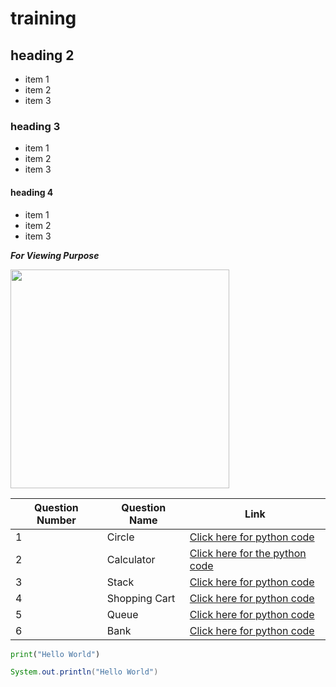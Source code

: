 # training
## heading 2
* item 1
* item 2
* item 3
### heading 3
- item 1
- item 2
- item 3
#### heading 4
+ item 1
+ item 2
+ item 3

***_For Viewing Purpose_***
<!---comment--->
<img src ="https://static.vecteezy.com/system/resources/previews/012/697/295/non_2x/3d-python-programming-language-logo-free-png.png" width="350" height ="350">

|Question Number|Question Name|Link|
---|---|---|
|1|Circle|[Click here for python code](https://github.com/nikhilmani2/training/blob/main/circle.py)|
|2|Calculator|[Click here for the python code](https://github.com/nikhilmani2/training/blob/main/ques1.py)|
|3|Stack|[Click here for python code](https://github.com/nikhilmani2/training/blob/main/ques2.py)|
|4|Shopping Cart|[Click here for python code](https://github.com/nikhilmani2/training/blob/main/ques3.py)|
|5|Queue|[Click here for python code](https://github.com/nikhilmani2/training/blob/main/ques4.py)|
|6|Bank|[Click here for python code](https://github.com/nikhilmani2/training/blob/main/ques5.py)|

```python
print("Hello World")
```

```java
System.out.println("Hello World")
```